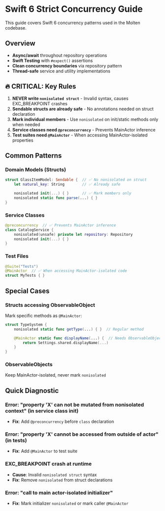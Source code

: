 # Swift 6 Strict Concurrency Guide

This guide covers Swift 6 concurrency patterns used in the Molten codebase.

## Overview

- **Async/await** throughout repository operations
- **Swift Testing** with `#expect()` assertions
- **Clean concurrency boundaries** via repository pattern
- **Thread-safe** service and utility implementations

## 🔥 CRITICAL: Key Rules

1. **NEVER write `nonisolated struct`** - Invalid syntax, causes EXC_BREAKPOINT crashes
2. **Sendable structs are already safe** - No annotations needed on struct declaration
3. **Mark individual members** - Use `nonisolated` on init/static methods only when needed
4. **Service classes need `@preconcurrency`** - Prevents MainActor inference
5. **Test suites need `@MainActor`** - When accessing MainActor-isolated properties

## Common Patterns

### Domain Models (Structs)

```swift
struct GlassItemModel: Sendable {  // ✅ No nonisolated on struct
    let natural_key: String        // ✅ Already safe

    nonisolated init(...) { }      // ✅ Mark members only
    nonisolated static func parse(...) { }
}
```

### Service Classes

```swift
@preconcurrency  // ✅ Prevents MainActor inference
class CatalogService {
    nonisolated(unsafe) private let repository: Repository
    nonisolated init(...) { }
}
```

### Test Files

```swift
@Suite("Tests")
@MainActor  // ✅ When accessing MainActor-isolated code
struct MyTests { }
```

## Special Cases

### Structs accessing ObservableObject

Mark specific methods as `@MainActor`:

```swift
struct TypeSystem {
    nonisolated static func getType(...) { }  // Regular method

    @MainActor static func displayName(...) {  // Needs ObservableObject access
        return Settings.shared.displayName(...)
    }
}
```

### ObservableObjects

Keep MainActor-isolated, never mark `nonisolated`

## Quick Diagnostic

### Error: "property 'X' can not be mutated from nonisolated context" (in service class init)
- **Fix**: Add `@preconcurrency` before `class` declaration

### Error: "property 'X' cannot be accessed from outside of actor" (in tests)
- **Fix**: Add `@MainActor` to test suite

### EXC_BREAKPOINT crash at runtime
- **Cause**: Invalid `nonisolated struct` syntax
- **Fix**: Remove `nonisolated` from struct declarations

### Error: "call to main actor-isolated initializer"
- **Fix**: Mark initializer `nonisolated` or mark caller `@MainActor`
